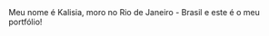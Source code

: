 <html>
 <head>
  <title>Kalisia</title>
 </head>
 <body>
  Meu nome é Kalisia, moro no Rio de Janeiro - Brasil e este é o meu portfólio!
</body>
</html>
